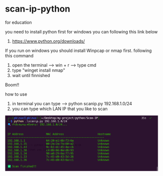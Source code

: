 # scan-ip-python
for education

you need to install python first
for windows you can following this link below
1. https://www.python.org/downloads/

If you run on windows you should install Winpcap or nmap first.
following this command 
1. open the terminal --> win + r --> type cmd
2. type "winget install nmap"
3. wait until finnished

Boom!!

how to use
1. in terminal you can type --> python scanip.py 192.168.1.0/24
2. you can type which LAN IP that you like to scan

![pic](https://github.com/pkinux-titipong/scan-ip-python/blob/main/scanip.png)
